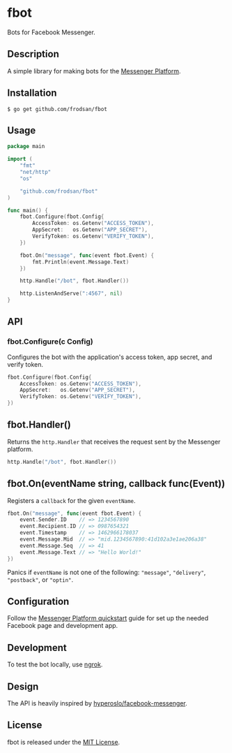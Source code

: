 fbot
====

Bots for Facebook Messenger.

Description
-----------

A simple library for making bots for the [Messenger Platform].

Installation
------------

```
$ go get github.com/frodsan/fbot
```

Usage
-----

```go
package main

import (
	"fmt"
	"net/http"
	"os"

	"github.com/frodsan/fbot"
)

func main() {
	fbot.Configure(fbot.Config{
		AccessToken: os.Getenv("ACCESS_TOKEN"),
		AppSecret:   os.Getenv("APP_SECRET"),
		VerifyToken: os.Getenv("VERIFY_TOKEN"),
	})

	fbot.On("message", func(event fbot.Event) {
		fmt.Println(event.Message.Text)
	})

	http.Handle("/bot", fbot.Handler())

	http.ListenAndServe(":4567", nil)
}
```

API
---

### fbot.Configure(c Config)

Configures the bot with the application's access token,
app secret, and verify token.

```go
fbot.Configure(fbot.Config{
	AccessToken: os.Getenv("ACCESS_TOKEN"),
	AppSecret:   os.Getenv("APP_SECRET"),
	VerifyToken: os.Getenv("VERIFY_TOKEN"),
})
```

## fbot.Handler()

Returns the `http.Handler` that receives the request sent by the Messenger platform.

```go
http.Handle("/bot", fbot.Handler())
```

## fbot.On(eventName string, callback func(Event))

Registers a `callback` for the given `eventName`.

```go
fbot.On("message", func(event fbot.Event) {
	event.Sender.ID    // => 1234567890
	event.Recipient.ID // => 0987654321
	event.Timestamp    // => 1462966178037
	event.Message.Mid  // => "mid.1234567890:41d102a3e1ae206a38"
	event.Message.Seq  // => 41
	event.Message.Text // => "Hello World!"
})
```

Panics if `eventName` is not one of the following: `"message"`, `"delivery"`, `"postback"`, or `"optin"`.

Configuration
-------------

Follow the [Messenger Platform quickstart] guide for set up the needed Facebook page and development app.

Development
-----------

To test the bot locally, use [ngrok].

Design
------

The API is heavily inspired by [hyperoslo/facebook-messenger].

License
-------

fbot is released under the [MIT License].

[hyperoslo/facebook-messenger]: https://github.com/hyperoslo/facebook-messenger
[Messenger Platform]: https://developers.facebook.com/docs/messenger-platform
[Messenger Platform quickstart]: https://developers.facebook.com/docs/messenger-platform/quickstart
[MIT License]: http://opensource.org/licenses/MIT
[ngrok]: https://ngrok.com/
